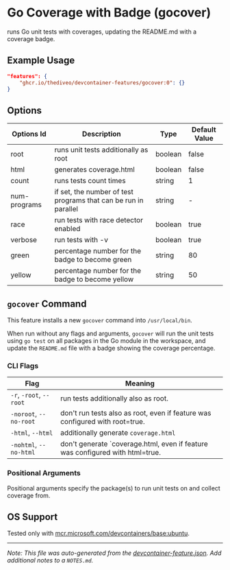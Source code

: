 
# Go Coverage with Badge (gocover)

runs Go unit tests with coverages, updating the README.md with a coverage badge.

## Example Usage

```json
"features": {
    "ghcr.io/thediveo/devcontainer-features/gocover:0": {}
}
```

## Options

| Options Id | Description | Type | Default Value |
|-----|-----|-----|-----|
| root | runs unit tests additionally as root | boolean | false |
| html | generates coverage.html | boolean | false |
| count | runs tests count times | string | 1 |
| num-programs | if set, the number of test programs that can be run in parallel | string | - |
| race | run tests with race detector enabled | boolean | true |
| verbose | run tests with -v | boolean | true |
| green | percentage number for the badge to become green | string | 80 |
| yellow | percentage number for the badge to become yellow | string | 50 |

## `gocover` Command

This feature installs a new `gocover` command into `/usr/local/bin`.

When run without any flags and arguments, `gocover` will run the unit tests
using `go test` on all packages in the Go module in the workspace, and update
the `README.md` file with a badge showing the coverage percentage.

### CLI Flags

| Flag | Meaning |
| --- | --- |
| `-r`, `-root`, `--root` | run tests additionally also as root. |
| `-noroot`, `--no-root` | don't run tests also as root, even if feature was configured with root=true. |
| `-html`, `--html` | additionally generate `coverage.html` |
| `-nohtml`, `--no-html` | don't generate `coverage.html, even if feature was configured with html=true. |

### Positional Arguments

Positional arguments specify the package(s) to run unit tests on and collect
coverage from.

## OS Support

Tested only with
[mcr.microsoft.com/devcontainers/base:ubuntu](https://mcr.microsoft.com/en-us/artifact/mar/devcontainers/base/about#about:_ubuntu).


---

_Note: This file was auto-generated from the [devcontainer-feature.json](https://github.com/thediveo/devcontainer-features/blob/main/src/gocover/devcontainer-feature.json).  Add additional notes to a `NOTES.md`._
